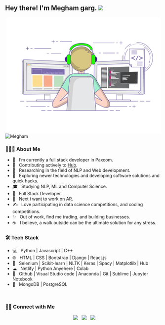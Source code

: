 <h2> Hey there! I'm Megham garg. <img src="https://github.com/souvikguria98/souvikguria98/blob/master/Hi.gif" width="25"></h2>
<img align="right" alt="GIF" src="https://raw.githubusercontent.com/devSouvik/devSouvik/master/gif3.gif" width="500"/>
<p align="left"> <img   src="https://komarev.com/ghpvc/?username=Megham-garg" alt="Megham" /> </p>
<h3> 👨🏻‍💻 About Me </h3>

- 🔭 &nbsp; I’m currently a full stack developer in Paxcom.
- 📎  &nbsp; Contributing actively to [Hub](https://github.com/Megham-Garg/Megham-Garg/). 
- 🔎 &nbsp; Researching in the field of NLP and Web development.
- 🤔 &nbsp; Exploring newer technologies and developing software solutions and quick hacks.
- 🎓 &nbsp; Studying NLP, ML and Computer Science.
- 💼 &nbsp; Full Stack Developer.
- 🌱 &nbsp; Next i want to work on AR.
- ✍️ &nbsp; Love participating in data science competitions, and coding competitions.
- ✨ &nbsp; Out of work, find me trading, and building businesses.
- ☕ &nbsp; I believe, a walk outside can be the ultimate solution for any stress.

<h3>🛠 Tech Stack</h3>

- 💻 &nbsp; Python | Javascript | C++
- 🌐 &nbsp; HTML | CSS | Bootstrap | Django | React.js
- 🐍 &nbsp; Selenium | Scikit-learn | NLTK | Keras | Spacy | Matplotlib | Hub
- ☁ &nbsp; Netlify | Python Anyehere | Colab
- 🔧 &nbsp; Github | Visual Studio code | Anaconda | Git | Sublime | Jupyter Notebook
- 🔎 &nbsp; MongoDB | PostgreSQL

</br>
<h3> 🤝🏻 Connect with Me </h3>

<p align="center">
&nbsp; <a href="https://www.instagram.com/meghamgarg/" target="_blank" rel="noopener noreferrer"><img src="https://img.icons8.com/plasticine/100/000000/instagram-new.png" width="50" /></a>  
&nbsp; <a href="https://www.linkedin.com/in/megham-garg/" target="_blank" rel="noopener noreferrer"><img src="https://img.icons8.com/plasticine/100/000000/linkedin.png" width="50" /></a>
&nbsp; <a href="mailto:gargmegham3@gmail.com" target="_blank" rel="noopener noreferrer"><img src="https://img.icons8.com/plasticine/100/000000/gmail.png"  width="50" /></a>

</p>
